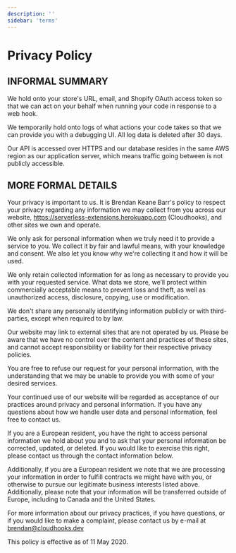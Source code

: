 ```yaml
---
description: ''
sidebar: 'terms'
---
```


# Privacy Policy

## INFORMAL SUMMARY
We hold onto your store's URL, email, and Shopify OAuth access token so that we can act on your behalf when running your code in response to a web hook.

We temporarily hold onto logs of what actions your code takes so that we can provide you with a debugging UI. All log data is deleted after 30 days.

Our API is accessed over HTTPS and our database resides in the same AWS region as our application server, which means traffic going between is not publicly accessible.



## MORE FORMAL DETAILS
Your privacy is important to us. It is Brendan Keane Barr's policy to respect your privacy regarding any information we may collect from you across our website, https://serverless-extensions.herokuapp.com (Cloudhooks), and other sites we own and operate.

We only ask for personal information when we truly need it to provide a service to you. We collect it by fair and lawful means, with your knowledge and consent. We also let you know why we're collecting it and how it will be used.

We only retain collected information for as long as necessary to provide you with your requested service. What data we store, we’ll protect within commercially acceptable means to prevent loss and theft, as well as unauthorized access, disclosure, copying, use or modification.

We don't share any personally identifying information publicly or with third-parties, except when required to by law.

Our website may link to external sites that are not operated by us. Please be aware that we have no control over the content and practices of these sites, and cannot accept responsibility or liability for their respective privacy policies.

You are free to refuse our request for your personal information, with the understanding that we may be unable to provide you with some of your desired services.

Your continued use of our website will be regarded as acceptance of our practices around privacy and personal information. If you have any questions about how we handle user data and personal information, feel free to contact us.

If you are a European resident, you have the right to access personal information we hold about you and to ask that your personal information be corrected, updated, or deleted. If you would like to exercise this right, please contact us through the contact information below.

Additionally, if you are a European resident we note that we are processing your information in order to fulfill contracts we might have with you, or otherwise to pursue our legitimate business interests listed above. Additionally, please note that your information will be transferred outside of Europe, including to Canada and the United States.

For more information about our privacy practices, if you have questions, or if you would like to make a complaint, please contact us by e-mail at brendan@cloudhooks.dev

This policy is effective as of 11 May 2020.